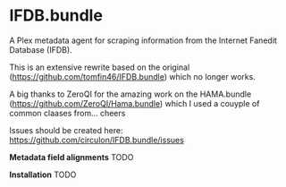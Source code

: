 IFDB.bundle
=============

A Plex metadata agent for scraping information from the Internet Fanedit Database (IFDB).

This is an extensive rewrite based on the original (https://github.com/tomfin46/IFDB.bundle) which no longer works.

A big thanks to ZeroQI for the amazing work on the HAMA.bundle (https://github.com/ZeroQI/Hama.bundle) 
which I used a couyple of common claases from... cheers

Issues should be created here: https://github.com/circulon/IFDB.bundle/issues

**Metadata field alignments**
TODO

**Installation**
TODO
